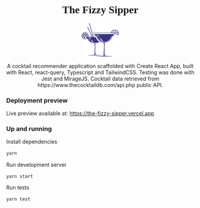 
<div align="center">
  <h1 style="font-family: cursive;">The Fizzy Sipper</h1>
  <img width="100" src="public/cocktail.png" alt="The fizzy sipper cocktail" />
  <p> 
    A cocktail recommender application scaffolded with Create React App, built with React, react-query, Typescript and TailwindCSS. Testing was done with Jest and MirageJS.
    Cocktail data retrieved from https://www.thecocktaildb.com/api.php public API.
  </p>
</div>


### Deployment preview
Live preview available at:
https://the-fizzy-sipper.vercel.app

### Up and running

Install dependencies
```bash
yarn
```
Run development server
```
yarn start
```
Run tests
```
yarn test
```
